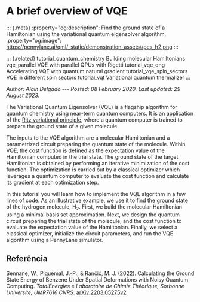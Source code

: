 # A brief overview of VQE

::: {.meta}
:property=\"og:description\": Find the ground state of a Hamiltonian
using the variational quantum eigensolver algorithm.
:property=\"og:image\":
<https://pennylane.ai/qml/_static/demonstration_assets//pes_h2.png>
:::

::: {.related}
tutorial_quantum_chemistry Building molecular Hamiltonians
vqe_parallel VQE with parallel QPUs with Rigetti tutorial_vqe_qng
Accelerating VQE with quantum natural gradient
tutorial_vqe_spin_sectors VQE in different spin sectors tutorial_vqt
Variational quantum thermalizer
:::

_Author: Alain Delgado --- Posted: 08 February 2020. Last updated: 29
August 2023._

The Variational Quantum Eigensolver (VQE) is a flagship algorithm for
quantum chemistry using near-term quantum computers. It is an
application of the [Ritz variational
principle](https://en.wikipedia.org/wiki/Ritz_method), where a quantum
computer is trained to prepare the ground state of a given molecule.

The inputs to the VQE algorithm are a molecular Hamiltonian and a
parametrized circuit preparing the quantum state of the molecule. Within
VQE, the cost function is defined as the expectation value of the
Hamiltonian computed in the trial state. The ground state of the target
Hamiltonian is obtained by performing an iterative minimization of the
cost function. The optimization is carried out by a classical optimizer
which leverages a quantum computer to evaluate the cost function and
calculate its gradient at each optimization step.

In this tutorial you will learn how to implement the VQE algorithm in a
few lines of code. As an illustrative example, we use it to find the
ground state of the hydrogen molecule, $\mathrm{H}_2$. First, we build
the molecular Hamiltonian using a minimal basis set approximation. Next,
we design the quantum circuit preparing the trial state of the molecule,
and the cost function to evaluate the expectation value of the
Hamiltonian. Finally, we select a classical optimizer, initialize the
circuit parameters, and run the VQE algorithm using a PennyLane
simulator.



## Referência

Sennane, W., Piquemal, J.-P., & Rančić, M. J. (2022). Calculating the Ground State Energy of Benzene Under Spatial Deformations with Noisy Quantum Computing. *TotalEnergies* e *Laboratoire de Chimie Théorique, Sorbonne Université, UMR7616 CNRS*. [arXiv:2203.05275v2](https://arxiv.org/abs/2203.05275v2)

